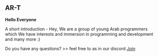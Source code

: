 ## AR-T 



**Hello Everyone**

A short introduction - Hey, We are a group of young Arab programmers which We have interests and immersion in programming and development and many more :)




Do you have any questions? >> feel free to as in our discord   [Join](https://discord.gg/gYa6Gta3)

